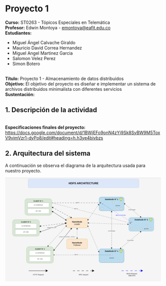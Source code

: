 # Proyecto 1

**Curso:** ST0263 - Tópicos Especiales en Telemática
<br>**Profesor:** Edwin Montoya - emontoya@eafit.edu.co
<br>**Estudiantes:**
- Miguel Ángel Calvache Giraldo
- Mauricio David Correa Hernandez
- Miguel Angel Martinez Garcia
- Salomon Velez Perez
- Simon Botero
  
<br>**Título:** Proyecto 1 - Almacenamiento de datos distribuidos
<br>**Objetivo:** El objetivo del proyecto es diseñar e implementar un sistema de archivos distribuidos minimalista con diferentes servicios <br>**Sustentación:** 

## 1. Descripción de la actividad

<br>**Especificaciones finales del proyecto:** https://docs.google.com/document/d/1BWjEFo9onN4zYj9Sk8SyBW9M5ToxV9vimVzr1-dyPo8/edit#heading=h.h3ye4bivbzs

## 2. Arquitectura del sistema

A continuación se observa el diagrama de la arquitectura usada para nuestro proyecto.

![telematica-arquitectura-proyecto-1](Arquitectura_HDFS.png)